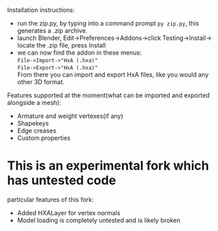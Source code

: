 Installation instructions:
- run the zip.py, by typing into a command prompt ```py zip.py```, this generates a .zip archive.
- launch Blender,
Edit->Preferences->Addons->click Testing->Install-> locate the .zip file, press Install
- we can now find the addon in these menus:
<br>```File->Import->"HxA (.hxa)"```
<br>```File->Export->"HxA (.hxa)"```
<br> From there you can import and export HxA files, like you would any other 3D format.</br>

Features supported at the moment(what can be imported and exported alongside a mesh):
- Armature and weight vertexes(if any)
- Shapekeys
- Edge creases
- Custom properties

# This is an experimental fork which has untested code
particular features of this fork:
- Added HXALayer for vertex normals
- Model loading is completely untested and is likely broken
